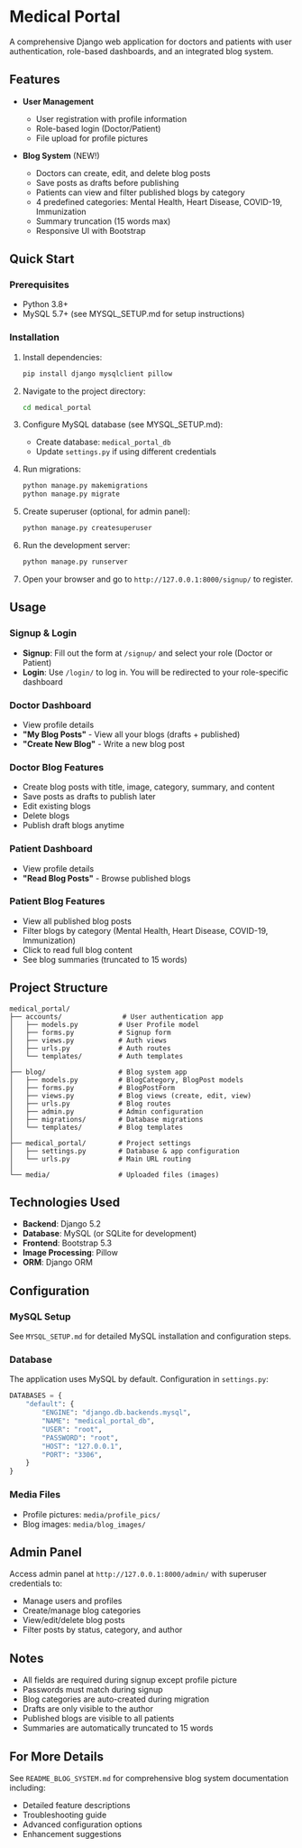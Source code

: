 # Medical Portal

A comprehensive Django web application for doctors and patients with user authentication, role-based dashboards, and an integrated blog system.

## Features

- **User Management**
  - User registration with profile information
  - Role-based login (Doctor/Patient)
  - File upload for profile pictures
  
- **Blog System** (NEW!)
  - Doctors can create, edit, and delete blog posts
  - Save posts as drafts before publishing
  - Patients can view and filter published blogs by category
  - 4 predefined categories: Mental Health, Heart Disease, COVID-19, Immunization
  - Summary truncation (15 words max)
  - Responsive UI with Bootstrap

## Quick Start

### Prerequisites
- Python 3.8+
- MySQL 5.7+ (see MYSQL_SETUP.md for setup instructions)

### Installation

1. Install dependencies:
   ```bash
   pip install django mysqlclient pillow
   ```

2. Navigate to the project directory:
   ```bash
   cd medical_portal
   ```

3. Configure MySQL database (see MYSQL_SETUP.md):
   - Create database: `medical_portal_db`
   - Update `settings.py` if using different credentials

4. Run migrations:
   ```bash
   python manage.py makemigrations
   python manage.py migrate
   ```

5. Create superuser (optional, for admin panel):
   ```bash
   python manage.py createsuperuser
   ```

6. Run the development server:
   ```bash
   python manage.py runserver
   ```

7. Open your browser and go to `http://127.0.0.1:8000/signup/` to register.

## Usage

### Signup & Login
- **Signup**: Fill out the form at `/signup/` and select your role (Doctor or Patient)
- **Login**: Use `/login/` to log in. You will be redirected to your role-specific dashboard

### Doctor Dashboard
- View profile details
- **"My Blog Posts"** - View all your blogs (drafts + published)
- **"Create New Blog"** - Write a new blog post

### Doctor Blog Features
- Create blog posts with title, image, category, summary, and content
- Save posts as drafts to publish later
- Edit existing blogs
- Delete blogs
- Publish draft blogs anytime

### Patient Dashboard
- View profile details
- **"Read Blog Posts"** - Browse published blogs

### Patient Blog Features
- View all published blog posts
- Filter blogs by category (Mental Health, Heart Disease, COVID-19, Immunization)
- Click to read full blog content
- See blog summaries (truncated to 15 words)

## Project Structure

```
medical_portal/
├── accounts/               # User authentication app
│   ├── models.py          # User Profile model
│   ├── forms.py           # Signup form
│   ├── views.py           # Auth views
│   ├── urls.py            # Auth routes
│   └── templates/         # Auth templates
│
├── blog/                  # Blog system app
│   ├── models.py          # BlogCategory, BlogPost models
│   ├── forms.py           # BlogPostForm
│   ├── views.py           # Blog views (create, edit, view)
│   ├── urls.py            # Blog routes
│   ├── admin.py           # Admin configuration
│   ├── migrations/        # Database migrations
│   └── templates/         # Blog templates
│
├── medical_portal/        # Project settings
│   ├── settings.py        # Database & app configuration
│   └── urls.py            # Main URL routing
│
└── media/                 # Uploaded files (images)
```

## Technologies Used

- **Backend**: Django 5.2
- **Database**: MySQL (or SQLite for development)
- **Frontend**: Bootstrap 5.3
- **Image Processing**: Pillow
- **ORM**: Django ORM

## Configuration

### MySQL Setup
See `MYSQL_SETUP.md` for detailed MySQL installation and configuration steps.

### Database
The application uses MySQL by default. Configuration in `settings.py`:
```python
DATABASES = {
    "default": {
        "ENGINE": "django.db.backends.mysql",
        "NAME": "medical_portal_db",
        "USER": "root",
        "PASSWORD": "root",
        "HOST": "127.0.0.1",
        "PORT": "3306",
    }
}
```

### Media Files
- Profile pictures: `media/profile_pics/`
- Blog images: `media/blog_images/`

## Admin Panel

Access admin panel at `http://127.0.0.1:8000/admin/` with superuser credentials to:
- Manage users and profiles
- Create/manage blog categories
- View/edit/delete blog posts
- Filter posts by status, category, and author

## Notes

- All fields are required during signup except profile picture
- Passwords must match during signup
- Blog categories are auto-created during migration
- Drafts are only visible to the author
- Published blogs are visible to all patients
- Summaries are automatically truncated to 15 words

## For More Details

See `README_BLOG_SYSTEM.md` for comprehensive blog system documentation including:
- Detailed feature descriptions
- Troubleshooting guide
- Advanced configuration options
- Enhancement suggestions